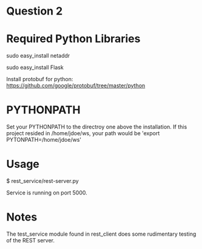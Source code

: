 # Question 2

# Required Python Libraries

sudo easy_install netaddr

sudo easy_install Flask

Install protobuf for python: https://github.com/google/protobuf/tree/master/python

# PYTHONPATH

Set your PYTHONPATH to the directroy one above the installation.  If this project resided in /home/jdoe/ws, your path would be 'export PYTONPATH=/home/jdoe/ws'

# Usage

$ rest_service/rest-server.py

Service is running on port 5000.

# Notes

The test_service module found in rest_client does some rudimentary testing of the REST server.


